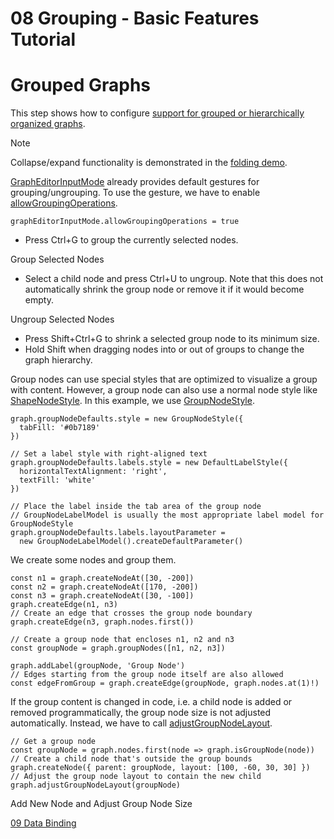 <!--
 //////////////////////////////////////////////////////////////////////////////
 // @license
 // This file is part of yFiles for HTML 2.6.
 // Use is subject to license terms.
 //
 // Copyright (c) 2000-2023 by yWorks GmbH, Vor dem Kreuzberg 28,
 // 72070 Tuebingen, Germany. All rights reserved.
 //
 //////////////////////////////////////////////////////////////////////////////
-->
# 08 Grouping - Basic Features Tutorial

# Grouped Graphs

This step shows how to configure [support for grouped or hierarchically organized graphs](https://docs.yworks.com/yfileshtml/#/dguide/interaction-support#interaction-grouping).

Note

Collapse/expand functionality is demonstrated in the [folding demo](./../../application-features/folding/index.html).

[GraphEditorInputMode](https://docs.yworks.com/yfileshtml/#/api/GraphEditorInputMode) already provides default gestures for grouping/ungrouping. To use the gesture, we have to enable [allowGroupingOperations](https://docs.yworks.com/yfileshtml/#/api/GraphEditorInputMode#GraphEditorInputMode-property-allowGroupingOperations).

```
graphEditorInputMode.allowGroupingOperations = true
```

- Press Ctrl+G to group the currently selected nodes.

Group Selected Nodes

- Select a child node and press Ctrl+U to ungroup. Note that this does not automatically shrink the group node or remove it if it would become empty.

Ungroup Selected Nodes

- Press Shift+Ctrl+G to shrink a selected group node to its minimum size.
- Hold Shift when dragging nodes into or out of groups to change the graph hierarchy.

Group nodes can use special styles that are optimized to visualize a group with content. However, a group node can also use a normal node style like [ShapeNodeStyle](https://docs.yworks.com/yfileshtml/#/api/ShapeNodeStyle). In this example, we use [GroupNodeStyle](https://docs.yworks.com/yfileshtml/#/api/GroupNodeStyle).

```
graph.groupNodeDefaults.style = new GroupNodeStyle({
  tabFill: '#0b7189'
})

// Set a label style with right-aligned text
graph.groupNodeDefaults.labels.style = new DefaultLabelStyle({
  horizontalTextAlignment: 'right',
  textFill: 'white'
})

// Place the label inside the tab area of the group node
// GroupNodeLabelModel is usually the most appropriate label model for GroupNodeStyle
graph.groupNodeDefaults.labels.layoutParameter =
  new GroupNodeLabelModel().createDefaultParameter()
```

We create some nodes and group them.

```
const n1 = graph.createNodeAt([30, -200])
const n2 = graph.createNodeAt([170, -200])
const n3 = graph.createNodeAt([30, -100])
graph.createEdge(n1, n3)
// Create an edge that crosses the group node boundary
graph.createEdge(n3, graph.nodes.first())

// Create a group node that encloses n1, n2 and n3
const groupNode = graph.groupNodes([n1, n2, n3])

graph.addLabel(groupNode, 'Group Node')
// Edges starting from the group node itself are also allowed
const edgeFromGroup = graph.createEdge(groupNode, graph.nodes.at(1)!)
```

If the group content is changed in code, i.e. a child node is added or removed programmatically, the group node size is not adjusted automatically. Instead, we have to call [adjustGroupNodeLayout](https://docs.yworks.com/yfileshtml/#/api/IGraph#IGraph-defaultmethod-adjustGroupNodeLayout).

```
// Get a group node
const groupNode = graph.nodes.first(node => graph.isGroupNode(node))
// Create a child node that's outside the group bounds
graph.createNode({ parent: groupNode, layout: [100, -60, 30, 30] })
// Adjust the group node layout to contain the new child
graph.adjustGroupNodeLayout(groupNode)
```

Add New Node and Adjust Group Node Size

[09 Data Binding](../../tutorial-yfiles-basic-features/09-data-binding/index.html)
